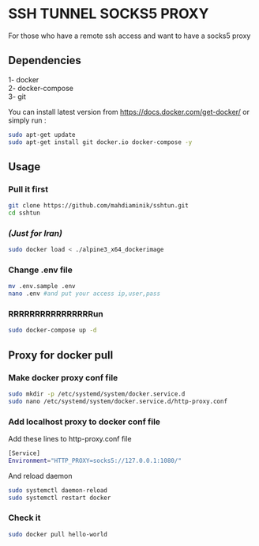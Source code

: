 # SSH TUNNEL SOCKS5 PROXY

For those who have a remote ssh access and want to have a socks5 proxy 

## Dependencies

1- docker <br/>
2- docker-compose <br/>
3- git <br/>

You can install latest version from https://docs.docker.com/get-docker/ or simply run :

```bash
sudo apt-get update
sudo apt-get install git docker.io docker-compose -y
```

## Usage

### Pull it first
```bash
git clone https://github.com/mahdiaminik/sshtun.git
cd sshtun
```

### ***(Just for Iran)***
```bash
sudo docker load < ./alpine3_x64_dockerimage
```

### Change .env file 
```bash
mv .env.sample .env
nano .env #and put your access ip,user,pass
```

### RRRRRRRRRRRRRRRRun
```bash
sudo docker-compose up -d
```

## Proxy for docker pull

### Make docker proxy conf file
```bash
sudo mkdir -p /etc/systemd/system/docker.service.d
sudo nano /etc/systemd/system/docker.service.d/http-proxy.conf
```

### Add localhost proxy to docker conf file
Add these lines to http-proxy.conf file
```bash
[Service]
Environment="HTTP_PROXY=socks5://127.0.0.1:1080/"
```
And reload daemon
```bash
sudo systemctl daemon-reload
sudo systemctl restart docker
```

### Check it
```bash
sudo docker pull hello-world
```
